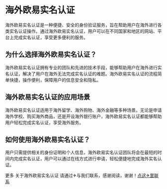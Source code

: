 # 海外欧易实名认证

海外欧易实名认证是一种便捷、安全的身份验证服务，旨在帮助用户在海外进行各类实名认证操作。通过海外欧易实名认证，用户可以在不同国家和地区的网站、平台上完成实名认证，享受更多便利的服务。

## 为什么选择海外欧易实名认证？

海外欧易实名认证拥有专业的团队和先进的技术手段，能够帮助用户在海外进行实名认证，解决了用户在海外无法完成实名认证的难题。海外欧易实名认证的流程简单快捷，操作便利，保障用户的信息安全和隐私。

## 海外欧易实名认证的应用场景

海外欧易实名认证适用于海外留学、海外购物、海外金融等多种场景。无论是申请海外学校、购买海外商品，还是开设海外银行账户，海外欧易实名认证都能够帮助用户轻松完成实名认证，享受海外服务。

## 如何使用海外欧易实名认证？

用户只需提供相关的身份证明和个人信息，海外欧易实名认证团队将会在最短的时间内完成实名认证，用户可以通过在线方式进行申请，轻松便捷地完成海外实名认证。

更多 关于海外欧易实名认证 请通过✈与我们联系，感谢阅读，谢谢！[点这✈里联系](https://d.k02.cc)